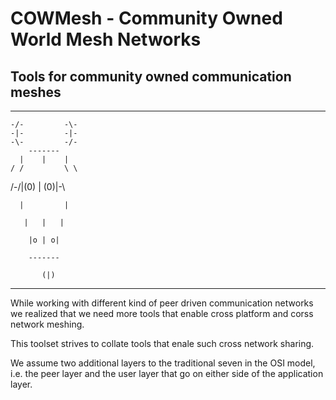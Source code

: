 # COWMesh - Community Owned World Mesh Networks
## Tools for community owned communication meshes

--------------------------------------------------

	-/-         -\-
    -|-         -|- 
    -\-         -/-  
        -------
      |    |    |
    / /         \ \
    
   /-/|(0) | (0)|\-\
 
      |         |
 
       |   |   |
 
        |o | o|
 
        -------
 
           (|)
         
-------------------------------------------------------
While working with different kind of peer driven communication networks we realized that we need more tools that 
enable cross platform and corss network meshing. 

This toolset strives to collate tools that enale such cross network sharing. 

We assume two additional layers to the traditional seven in the OSI model, i.e. the peer layer and the user layer that go on either side of the application layer.  




